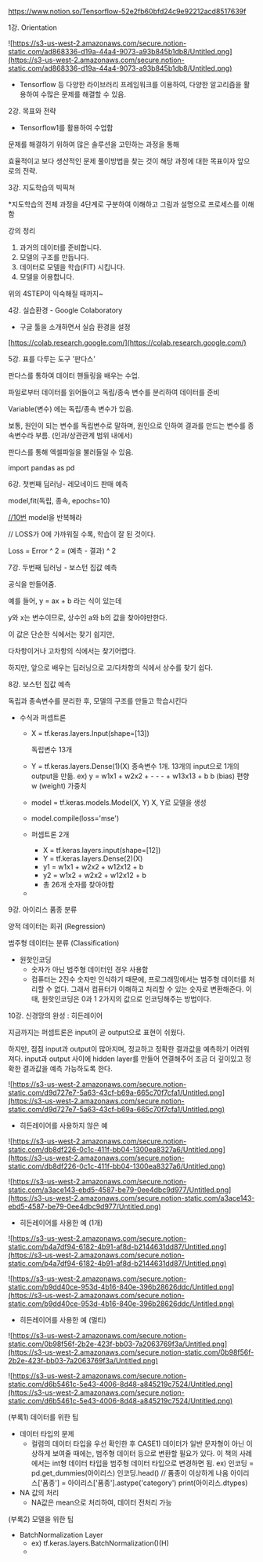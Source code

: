 https://www.notion.so/Tensorflow-52e2fb60bfd24c9e92212acd8517639f

1강. Orientation

![https://s3-us-west-2.amazonaws.com/secure.notion-static.com/ad868336-d19a-44a4-9073-a93b845b1db8/Untitled.png](https://s3-us-west-2.amazonaws.com/secure.notion-static.com/ad868336-d19a-44a4-9073-a93b845b1db8/Untitled.png)

- Tensorflow 등 다양한 라이브러리 프레임워크를 이용하여, 다양한 알고리즘을 활용하여 수많은 문제를 해결할 수 있음.

2강. 목표와 전략

- Tensorflow1를 활용하여 수업함

문제를 해결하기 위하여 많은 솔루션을 고민하는 과정을 통해

효율적이고 보다 생산적인 문제 풀이방법을 찾는 것이 해당 과정에 대한 목표이자 앞으로의 전략.

3강. 지도학습의 빅픽쳐

*지도학습의 전체 과정을 4단계로 구분하여 이해하고 그림과 설명으로 프로세스를 이해함

강의 정리

1. 과거의 데이터를 준비합니다.
2. 모델의 구조를 만듭니다.
3. 데이터로 모델을 학습(FIT) 시킵니다.
4. 모델을 이용합니다.

위의 4STEP이 익숙해질 때까지~

4강. 실습환경 - Google Colaboratory

- 구글 툴을 소개하면서 실습 환경을 설정

[https://colab.research.google.com/](https://colab.research.google.com/)

5강. 표를 다루는 도구 '판다스'

판다스를 통하여 데이터 핸들링을 배우는 수업.

파일로부터 데이터를 읽어들이고 독립/종속 변수를 분리하여 데이터를 준비

Variable(변수) 에는 독립/종속 변수가 있음.

보통, 원인이 되는 변수를 독립변수로 말하며, 원인으로 인하여 결과를 만드는 변수를 종속변수라 부름. (인과/상관관계 범위 내에서)

판다스를 통해 엑셀파일을 불러들일 수 있음.

import pandas as pd

6강. 첫번째 딥러닝- 레모네이드 판매 예측

model,fit(독립, 종속, epochs=10)

[//10번](//10번) model을 반복해라

// LOSS가 0에 가까워질 수록, 학습이 잘 된 것이다.

Loss = Error ^ 2 = (예측 - 결과) ^ 2

7강. 두번째 딥러닝 - 보스턴 집값 예측

공식을 만들어줌. 

예를 들어, y = ax + b 라는 식이 있는데

y와 x는 변수이므로, 상수인 a와 b의 값을 찾아야만한다.

이 값은 단순한 식에서는 찾기 쉽지만,

다차항이거나 고차항의 식에서는 찾기어렵다.

하지만, 앞으로 배우는 딥러닝으로 고/다차항의 식에서 상수를 찾기 쉽다.

8강. 보스턴 집값 예측

독립과 종속변수를 분리한 후, 모델의 구조를 만들고 학습시킨다

- 수식과 퍼셉트론
    - X = tf.keras.layers.Input(shape=[13])

        독립변수 13개

    - Y = tf.keras.layers.Dense(1)(X)
    종속변수 1개. 13개의 input으로 1개의 output을 만듦.
    ex) y = w1x1 + w2x2 + - - - + w13x13 + b
    b (bias) 편향
    w (weight) 가중치
    - model = tf.keras.models.Model(X, Y)
    X, Y로 모델을 생성
    - model.compile(loss='mse')

    - 퍼셉트론 2개
        - X = tf.keras.layers.input(shape=[12])
        - Y = tf.keras.layers.Dense(2)(X)
        - y1 = w1x1 + w2x2 + w12x12 + b
        - y2 = w1x2 + w2x2 + w12x12 + b
        - 총 26개 숫자를 찾아야함
    - 

9강. 아이리스 품종 분류

양적 데이터는 회귀 (Regression)

범주형 데이터는 분류 (Classification)

- 원핫인코딩
    - 숫자가 아닌 범주형 데이터인 경우 사용함
    - 컴퓨터는 2진수 숫자만 인식하기 때문에, 프로그래밍에서는 범주형 데이터를 처리할 수 없다. 그래서 컴퓨터가 이해하고 처리할 수 있는 숫자로 변환해준다. 이때, 원핫인코딩은 0과 1 2가지의 값으로 인코딩해주는 방법이다.

10강. 신경망의 완성 : 히든레이어

지금까지는 퍼셉트론은 input이 곧 output으로 표현이 쉬웠다.

하지만, 점점 input과 output이 많아지며, 정교하고 정확한 결과값을 예측하기 어려워져다. input과 output 사이에 hidden layer를 만들어 연결해주어 조금 더 깊이있고 정확한 결과값을 예측 가능하도록 한다.

![https://s3-us-west-2.amazonaws.com/secure.notion-static.com/d9d727e7-5a63-43cf-b69a-665c70f7cfa1/Untitled.png](https://s3-us-west-2.amazonaws.com/secure.notion-static.com/d9d727e7-5a63-43cf-b69a-665c70f7cfa1/Untitled.png)

- 히든레이어를 사용하지 않은 예

![https://s3-us-west-2.amazonaws.com/secure.notion-static.com/db8df226-0c1c-411f-bb04-1300ea8327a6/Untitled.png](https://s3-us-west-2.amazonaws.com/secure.notion-static.com/db8df226-0c1c-411f-bb04-1300ea8327a6/Untitled.png)

![https://s3-us-west-2.amazonaws.com/secure.notion-static.com/a3ace143-ebd5-4587-be79-0ee4dbc9d977/Untitled.png](https://s3-us-west-2.amazonaws.com/secure.notion-static.com/a3ace143-ebd5-4587-be79-0ee4dbc9d977/Untitled.png)

- 히든레이어를 사용한 예 (1개)

![https://s3-us-west-2.amazonaws.com/secure.notion-static.com/b4a7df94-6182-4b91-af8d-b2144631dd87/Untitled.png](https://s3-us-west-2.amazonaws.com/secure.notion-static.com/b4a7df94-6182-4b91-af8d-b2144631dd87/Untitled.png)

![https://s3-us-west-2.amazonaws.com/secure.notion-static.com/b9dd40ce-953d-4b16-840e-396b28626ddc/Untitled.png](https://s3-us-west-2.amazonaws.com/secure.notion-static.com/b9dd40ce-953d-4b16-840e-396b28626ddc/Untitled.png)

- 히든레이어를 사용한 예 (멀티)

![https://s3-us-west-2.amazonaws.com/secure.notion-static.com/0b98f56f-2b2e-423f-bb03-7a2063769f3a/Untitled.png](https://s3-us-west-2.amazonaws.com/secure.notion-static.com/0b98f56f-2b2e-423f-bb03-7a2063769f3a/Untitled.png)

![https://s3-us-west-2.amazonaws.com/secure.notion-static.com/d6b5461c-5e43-4006-8d48-a845219c7524/Untitled.png](https://s3-us-west-2.amazonaws.com/secure.notion-static.com/d6b5461c-5e43-4006-8d48-a845219c7524/Untitled.png)

(부록1) 데이터를 위한 팁

- 데이터 타입의 문제
    - 컬럼의 데이터 타입을 우선 확인한 후
    CASE1) 데이터가 일반 문자형이 아닌 이상하게 보여줄 때에는, 범주형 데이터 등으로 변환할 필요가 있다. 이 책의 사례에서는 int형 데이터 타입을 범주형 데이터 타입으로 변경하면 됨.
    ex) 인코딩 = pd.get_dummies(아이리스)
    인코딩.head() // 품종이 이상하게 나옴
    아이리스['품종'] = 아이리스['품종'].astype('category')
    print(아이리스.dtypes)
- NA 값의 처리
    - NA값은 mean으로 처리하여, 데이터 전처리 가능

(부록2) 모델을 위한 팁

- BatchNormalization Layer
    - ex) tf.keras.layers.BatchNormalization()(H)
    -